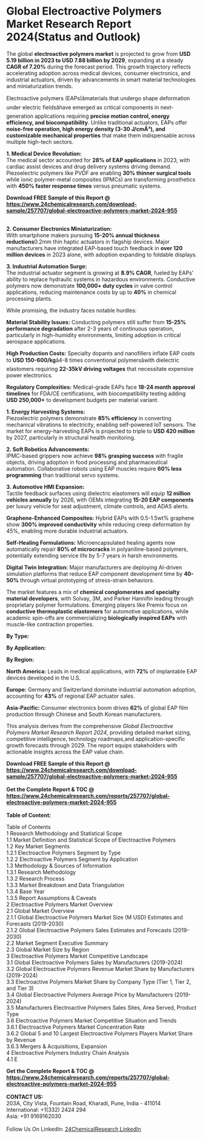 <h1>Global Electroactive Polymers Market Research Report 2024(Status and Outlook)</h1><p>The global <strong>electroactive polymers market</strong> is projected to grow from <strong>USD 5.19 billion in 2023 to USD 7.88 billion by 2029</strong>, expanding at a steady <strong>CAGR of 7.20%</strong> during the forecast period. This growth trajectory reflects accelerating adoption across medical devices, consumer electronics, and industrial actuators, driven by advancements in smart material technologies and miniaturization trends.</p><p>Electroactive polymers (EAPs)âmaterials that undergo shape deformation under electric fieldsâhave emerged as critical components in next-generation applications requiring <strong>precise motion control, energy efficiency, and biocompatibility</strong>. Unlike traditional actuators, EAPs offer <strong>noise-free operation, high energy density (3-30 J/cmÂ³), and customizable mechanical properties</strong> that make them indispensable across multiple high-tech sectors.</p><p><strong>1. Medical Device Revolution:</strong><br>
The medical sector accounted for <strong>28% of EAP applications</strong> in 2023, with cardiac assist devices and drug delivery systems driving demand. Piezoelectric polymers like PVDF are enabling <strong>30% thinner surgical tools</strong> while ionic polymer-metal composites (IPMCs) are transforming prosthetics with <strong>450% faster response times</strong> versus pneumatic systems.</p><div><b>Download FREE Sample of this Report @ 
            <a href="https://www.24chemicalresearch.com/download-sample/257707/global-electroactive-polymers-market-2024-955">
            https://www.24chemicalresearch.com/download-sample/257707/global-electroactive-polymers-market-2024-955</a></b></div><br><p><strong>2. Consumer Electronics Miniaturization:</strong><br>
With smartphone makers pursuing <strong>15-20% annual thickness reductions</strong>0.2mm thin haptic actuators in flagship devices. Major manufacturers have integrated EAP-based touch feedback in <strong>over 120 million devices</strong> in 2023 alone, with adoption expanding to foldable displays.</p><p><strong>3. Industrial Automation Surge:</strong><br>
The industrial actuator segment is growing at <strong>8.9% CAGR</strong>, fueled by EAPs' ability to replace hydraulic systems in hazardous environments. Conductive polymers now demonstrate <strong>100,000+ duty cycles</strong> in valve control applications, reducing maintenance costs by up to <strong>40%</strong> in chemical processing plants.</p><p>While promising, the industry faces notable hurdles:</p><p><strong>Material Stability Issues:</strong> Conducting polymers still suffer from <strong>15-25% performance degradation</strong> after 2-3 years of continuous operation, particularly in high-humidity environments, limiting adoption in critical aerospace applications.</p><p><strong>High Production Costs:</strong> Specialty dopants and nanofillers inflate EAP costs to <strong>USD 150-600/kg</strong>â4-8 times conventional polymersâwith dielectric elastomers requiring <strong>22-35kV driving voltages</strong> that necessitate expensive power electronics.</p><p><strong>Regulatory Complexities:</strong> Medical-grade EAPs face <strong>18-24 month approval timelines</strong> for FDA/CE certifications, with biocompatibility testing adding <strong>USD 250,000+</strong> to development budgets per material variant.</p><p><strong>1. Energy Harvesting Systems:</strong><br>
Piezoelectric polymers demonstrate <strong>85% efficiency</strong> in converting mechanical vibrations to electricity, enabling self-powered IoT sensors. The market for energy-harvesting EAPs is projected to triple to <strong>USD 420 million</strong> by 2027, particularly in structural health monitoring.</p><p><strong>2. Soft Robotics Advancements:</strong><br>
IPMC-based grippers now achieve <strong>98% grasping success</strong> with fragile objects, driving adoption in food processing and pharmaceutical automation. Collaborative robots using EAP muscles require <strong>60% less programming</strong> than traditional servo systems.</p><p><strong>3. Automotive HMI Expansion:</strong><br>
Tactile feedback surfaces using dielectric elastomers will equip <strong>12 million vehicles annually</strong> by 2026, with OEMs integrating <strong>15-20 EAP components</strong> per luxury vehicle for seat adjustment, climate controls, and ADAS alerts.</p><p><strong>Graphene-Enhanced Composites:</strong> Hybrid EAPs with 0.5-1.5wt% graphene show <strong>300% improved conductivity</strong> while reducing creep deformation by 45%, enabling more durable industrial actuators.</p><p><strong>Self-Healing Formulations:</strong> Microencapsulated healing agents now automatically repair <strong>80% of microcracks</strong> in polyaniline-based polymers, potentially extending service life by 5-7 years in harsh environments.</p><p><strong>Digital Twin Integration:</strong> Major manufacturers are deploying AI-driven simulation platforms that reduce EAP component development time by <strong>40-50%</strong> through virtual prototyping of stress-strain behaviors.</p><p>The market features a mix of <strong>chemical conglomerates and specialty material developers</strong>, with Solvay, 3M, and Parker Hannifin leading through proprietary polymer formulations. Emerging players like Premix focus on <strong>conductive thermoplastic elastomers</strong> for automotive applications, while academic spin-offs are commercializing <strong>biologically inspired EAPs</strong> with muscle-like contraction properties.</p><p><strong>By Type:</strong></p><p><strong>By Application:</strong></p><p><strong>By Region:</strong></p><p><strong>North America:</strong> Leads in medical applications, with <strong>72%</strong> of implantable EAP devices developed in the U.S.</p><p><strong>Europe:</strong> Germany and Switzerland dominate industrial automation adoption, accounting for <strong>43%</strong> of regional EAP actuator sales.</p><p><strong>Asia-Pacific:</strong> Consumer electronics boom drives <strong>62%</strong> of global EAP film production through Chinese and South Korean manufacturers.</p><p>This analysis derives from the comprehensive <em>Global Electroactive Polymers Market Research Report 2024</em>, providing detailed market sizing, competitive intelligence, technology roadmaps,and application-specific growth forecasts through 2029. The report equips stakeholders with actionable insights across the EAP value chain.</p><div><b>Download FREE Sample of this Report @ 
            <a href="https://www.24chemicalresearch.com/download-sample/257707/global-electroactive-polymers-market-2024-955">
            https://www.24chemicalresearch.com/download-sample/257707/global-electroactive-polymers-market-2024-955</a></b></div><br><div><b>Get the Complete Report & TOC @ 
            <a href="https://www.24chemicalresearch.com/reports/257707/global-electroactive-polymers-market-2024-955">
            https://www.24chemicalresearch.com/reports/257707/global-electroactive-polymers-market-2024-955</a></b></div><br>
            <b>Table of Content:</b><p>Table of Contents<br />
1 Research Methodology and Statistical Scope<br />
1.1 Market Definition and Statistical Scope of Electroactive Polymers<br />
1.2 Key Market Segments<br />
1.2.1 Electroactive Polymers Segment by Type<br />
1.2.2 Electroactive Polymers Segment by Application<br />
1.3 Methodology & Sources of Information<br />
1.3.1 Research Methodology<br />
1.3.2 Research Process<br />
1.3.3 Market Breakdown and Data Triangulation<br />
1.3.4 Base Year<br />
1.3.5 Report Assumptions & Caveats<br />
2 Electroactive Polymers Market Overview<br />
2.1 Global Market Overview<br />
2.1.1 Global Electroactive Polymers Market Size (M USD) Estimates and Forecasts (2019-2030)<br />
2.1.2 Global Electroactive Polymers Sales Estimates and Forecasts (2019-2030)<br />
2.2 Market Segment Executive Summary<br />
2.3 Global Market Size by Region<br />
3 Electroactive Polymers Market Competitive Landscape<br />
3.1 Global Electroactive Polymers Sales by Manufacturers (2019-2024)<br />
3.2 Global Electroactive Polymers Revenue Market Share by Manufacturers (2019-2024)<br />
3.3 Electroactive Polymers Market Share by Company Type (Tier 1, Tier 2, and Tier 3)<br />
3.4 Global Electroactive Polymers Average Price by Manufacturers (2019-2024)<br />
3.5 Manufacturers Electroactive Polymers Sales Sites, Area Served, Product Type<br />
3.6 Electroactive Polymers Market Competitive Situation and Trends<br />
3.6.1 Electroactive Polymers Market Concentration Rate<br />
3.6.2 Global 5 and 10 Largest Electroactive Polymers Players Market Share by Revenue<br />
3.6.3 Mergers & Acquisitions, Expansion<br />
4 Electroactive Polymers Industry Chain Analysis<br />
4.1 E</p><div><b>Get the Complete Report & TOC @ 
            <a href="https://www.24chemicalresearch.com/reports/257707/global-electroactive-polymers-market-2024-955">
            https://www.24chemicalresearch.com/reports/257707/global-electroactive-polymers-market-2024-955</a></b></div><br><b>CONTACT US:</b><br>
            203A, City Vista, Fountain Road, Kharadi, Pune, India - 411014<br>
            International: +1(332) 2424 294<br>
            Asia: +91 9169162030 <br><br>
            Follow Us On LinkedIn: <a href="https://www.linkedin.com/company/24chemicalresearch/">24ChemicalResearch LinkedIn</a>